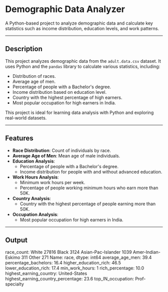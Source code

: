 # Demographic Data Analyzer

A Python-based project to analyze demographic data and calculate key statistics such as income distribution, education levels, and work patterns.

---

## Description
This project analyzes demographic data from the `adult.data.csv` dataset. It uses Python and the `pandas` library to calculate various statistics, including:
- Distribution of races.
- Average age of men.
- Percentage of people with a Bachelor's degree.
- Income distribution based on education level.
- Country with the highest percentage of high earners.
- Most popular occupation for high earners in India.

This project is ideal for learning data analysis with Python and exploring real-world datasets.

---

## Features
- **Race Distribution**: Count of individuals by race.
- **Average Age of Men**: Mean age of male individuals.
- **Education Analysis**:
  - Percentage of people with a Bachelor's degree.
  - Income distribution for people with and without advanced education.
- **Work Hours Analysis**:
  - Minimum work hours per week.
  - Percentage of people working minimum hours who earn more than 50K.
- **Country Analysis**:
  - Country with the highest percentage of people earning more than 50K.
- **Occupation Analysis**:
  - Most popular occupation for high earners in India.

---

## Output
race_count: White                 27816
Black                  3124
Asian-Pac-Islander     1039
Amer-Indian-Eskimo      311
Other                   271
Name: race, dtype: int64
average_age_men: 39.4
percentage_bachelors: 16.4
higher_education_rich: 46.5
lower_education_rich: 17.4
min_work_hours: 1
rich_percentage: 10.0
highest_earning_country: United-States
highest_earning_country_percentage: 23.6
top_IN_occupation: Prof-specialty
